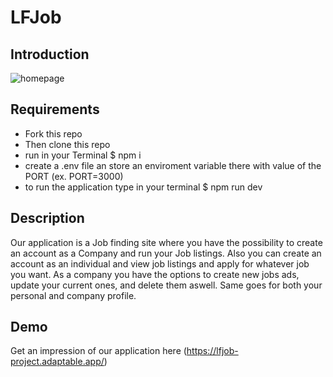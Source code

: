 # **LFJob**

## Introduction

![homepage](readmeproject2.jpg)

## Requirements

- Fork this repo
- Then clone this repo
- run in your Terminal  $ npm i
- create a .env file an store an enviroment variable there with value  of the PORT (ex. PORT=3000)
- to run the application type in your terminal $ npm run dev 

## Description

Our application is a Job finding site where you have the possibility to create an account as a Company and
run your Job listings. Also you can create an account as an individual and view job listings and apply for 
whatever job you want. As a company you have the options to create new jobs ads, update your current ones, and delete them aswell. Same goes for both your personal and company profile.

## Demo

Get an impression of our application here
 (https://lfjob-project.adaptable.app/)